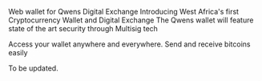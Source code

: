Web wallet for Qwens Digital Exchange
Introducing West Africa's first Cryptocurrency Wallet and Digital Exchange
The Qwens wallet will feature state of the art security through Multisig tech


Access your wallet anywhere and everywhere.
Send and receive bitcoins easily


To be updated.

